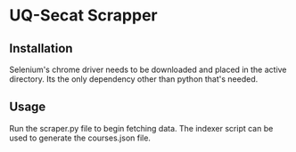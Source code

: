 # UQ-Secat Scrapper

## Installation

Selenium's chrome driver needs to be downloaded and placed in the active directory. Its the only dependency other than
python that's needed.

## Usage
Run the scraper.py file to begin fetching data. The indexer script can be used to generate the courses.json file.